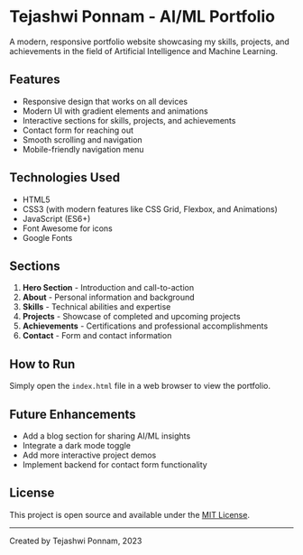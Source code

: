 # Tejashwi Ponnam - AI/ML Portfolio

A modern, responsive portfolio website showcasing my skills, projects, and achievements in the field of Artificial Intelligence and Machine Learning.

## Features

- Responsive design that works on all devices
- Modern UI with gradient elements and animations
- Interactive sections for skills, projects, and achievements
- Contact form for reaching out
- Smooth scrolling and navigation
- Mobile-friendly navigation menu

## Technologies Used

- HTML5
- CSS3 (with modern features like CSS Grid, Flexbox, and Animations)
- JavaScript (ES6+)
- Font Awesome for icons
- Google Fonts

## Sections

1. **Hero Section** - Introduction and call-to-action
2. **About** - Personal information and background
3. **Skills** - Technical abilities and expertise
4. **Projects** - Showcase of completed and upcoming projects
5. **Achievements** - Certifications and professional accomplishments
6. **Contact** - Form and contact information

## How to Run

Simply open the `index.html` file in a web browser to view the portfolio.

## Future Enhancements

- Add a blog section for sharing AI/ML insights
- Integrate a dark mode toggle
- Add more interactive project demos
- Implement backend for contact form functionality

## License

This project is open source and available under the [MIT License](LICENSE).

---

Created by Tejashwi Ponnam, 2023 